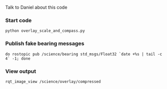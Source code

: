 Talk to Daniel about this code

### Start code

```
python overlay_scale_and_compass.py
```

### Publish fake bearing messages

```
do rostopic pub /science/bearing std_msgs/Float32 `date +%s | tail -c 4` -1; done
```

### View output

```
rqt_image_view /science/overlay/compressed
```

